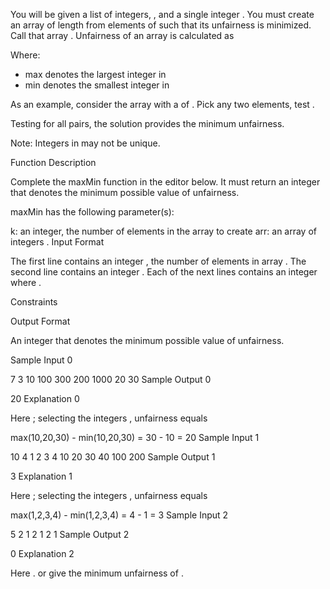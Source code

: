 You will be given a list of integers, , and a single integer . You must create an array of length  from elements of  such that its unfairness is minimized. Call that array . Unfairness of an array is calculated as

Where:
- max denotes the largest integer in 
- min denotes the smallest integer in 

As an example, consider the array  with a  of . Pick any two elements, test .

Testing for all pairs, the solution  provides the minimum unfairness.

Note: Integers in  may not be unique.

Function Description

Complete the maxMin function in the editor below. It must return an integer that denotes the minimum possible value of unfairness.

maxMin has the following parameter(s):

k: an integer, the number of elements in the array to create
arr: an array of integers .
Input Format

The first line contains an integer , the number of elements in array .
The second line contains an integer .
Each of the next  lines contains an integer  where .

Constraints




Output Format

An integer that denotes the minimum possible value of unfairness.

Sample Input 0

7
3
10
100
300
200
1000
20
30
Sample Output 0

20
Explanation 0

Here ; selecting the  integers , unfairness equals

max(10,20,30) - min(10,20,30) = 30 - 10 = 20
Sample Input 1

10
4
1
2
3
4
10
20
30
40
100
200
Sample Output 1

3
Explanation 1

Here ; selecting the  integers , unfairness equals

max(1,2,3,4) - min(1,2,3,4) = 4 - 1 = 3
Sample Input 2

5
2
1
2
1
2
1
Sample Output 2

0
Explanation 2

Here .  or  give the minimum unfairness of .

